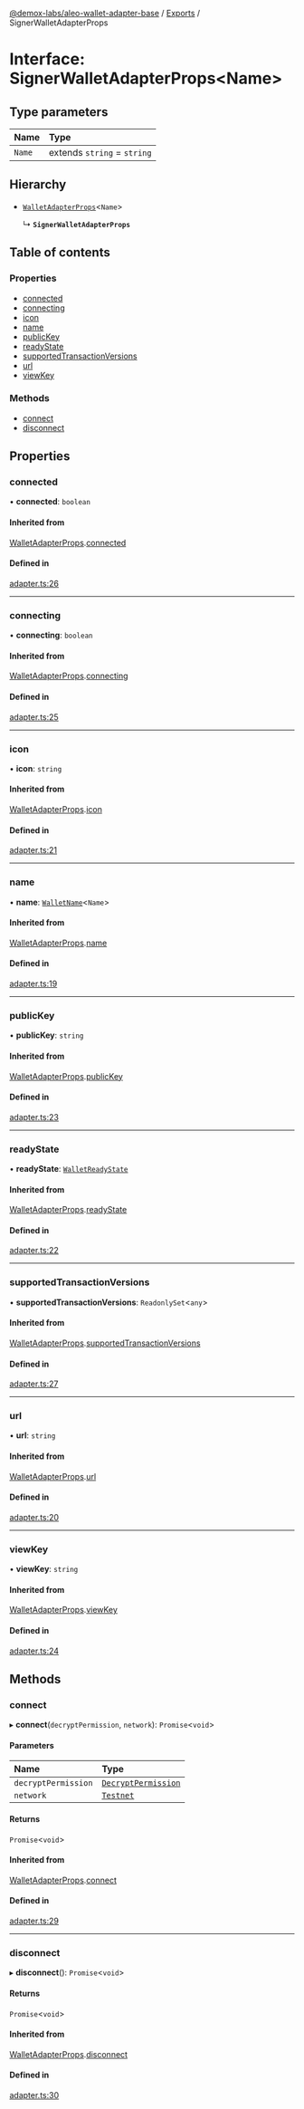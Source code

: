 [@demox-labs/aleo-wallet-adapter-base](../README.md) / [Exports](../modules.md) / SignerWalletAdapterProps

# Interface: SignerWalletAdapterProps<Name\>

## Type parameters

| Name | Type |
| :------ | :------ |
| `Name` | extends `string` = `string` |

## Hierarchy

- [`WalletAdapterProps`](WalletAdapterProps.md)<`Name`\>

  ↳ **`SignerWalletAdapterProps`**

## Table of contents

### Properties

- [connected](SignerWalletAdapterProps.md#connected)
- [connecting](SignerWalletAdapterProps.md#connecting)
- [icon](SignerWalletAdapterProps.md#icon)
- [name](SignerWalletAdapterProps.md#name)
- [publicKey](SignerWalletAdapterProps.md#publickey)
- [readyState](SignerWalletAdapterProps.md#readystate)
- [supportedTransactionVersions](SignerWalletAdapterProps.md#supportedtransactionversions)
- [url](SignerWalletAdapterProps.md#url)
- [viewKey](SignerWalletAdapterProps.md#viewkey)

### Methods

- [connect](SignerWalletAdapterProps.md#connect)
- [disconnect](SignerWalletAdapterProps.md#disconnect)

## Properties

### connected

• **connected**: `boolean`

#### Inherited from

[WalletAdapterProps](WalletAdapterProps.md).[connected](WalletAdapterProps.md#connected)

#### Defined in

[adapter.ts:26](https://github.com/demox-labs/leo-wallet-adapter/blob/e633661/packages/core/base/adapter.ts#L26)

___

### connecting

• **connecting**: `boolean`

#### Inherited from

[WalletAdapterProps](WalletAdapterProps.md).[connecting](WalletAdapterProps.md#connecting)

#### Defined in

[adapter.ts:25](https://github.com/demox-labs/leo-wallet-adapter/blob/e633661/packages/core/base/adapter.ts#L25)

___

### icon

• **icon**: `string`

#### Inherited from

[WalletAdapterProps](WalletAdapterProps.md).[icon](WalletAdapterProps.md#icon)

#### Defined in

[adapter.ts:21](https://github.com/demox-labs/leo-wallet-adapter/blob/e633661/packages/core/base/adapter.ts#L21)

___

### name

• **name**: [`WalletName`](../modules.md#walletname)<`Name`\>

#### Inherited from

[WalletAdapterProps](WalletAdapterProps.md).[name](WalletAdapterProps.md#name)

#### Defined in

[adapter.ts:19](https://github.com/demox-labs/leo-wallet-adapter/blob/e633661/packages/core/base/adapter.ts#L19)

___

### publicKey

• **publicKey**: `string`

#### Inherited from

[WalletAdapterProps](WalletAdapterProps.md).[publicKey](WalletAdapterProps.md#publickey)

#### Defined in

[adapter.ts:23](https://github.com/demox-labs/leo-wallet-adapter/blob/e633661/packages/core/base/adapter.ts#L23)

___

### readyState

• **readyState**: [`WalletReadyState`](../enums/WalletReadyState.md)

#### Inherited from

[WalletAdapterProps](WalletAdapterProps.md).[readyState](WalletAdapterProps.md#readystate)

#### Defined in

[adapter.ts:22](https://github.com/demox-labs/leo-wallet-adapter/blob/e633661/packages/core/base/adapter.ts#L22)

___

### supportedTransactionVersions

• **supportedTransactionVersions**: `ReadonlySet`<`any`\>

#### Inherited from

[WalletAdapterProps](WalletAdapterProps.md).[supportedTransactionVersions](WalletAdapterProps.md#supportedtransactionversions)

#### Defined in

[adapter.ts:27](https://github.com/demox-labs/leo-wallet-adapter/blob/e633661/packages/core/base/adapter.ts#L27)

___

### url

• **url**: `string`

#### Inherited from

[WalletAdapterProps](WalletAdapterProps.md).[url](WalletAdapterProps.md#url)

#### Defined in

[adapter.ts:20](https://github.com/demox-labs/leo-wallet-adapter/blob/e633661/packages/core/base/adapter.ts#L20)

___

### viewKey

• **viewKey**: `string`

#### Inherited from

[WalletAdapterProps](WalletAdapterProps.md).[viewKey](WalletAdapterProps.md#viewkey)

#### Defined in

[adapter.ts:24](https://github.com/demox-labs/leo-wallet-adapter/blob/e633661/packages/core/base/adapter.ts#L24)

## Methods

### connect

▸ **connect**(`decryptPermission`, `network`): `Promise`<`void`\>

#### Parameters

| Name | Type |
| :------ | :------ |
| `decryptPermission` | [`DecryptPermission`](../enums/DecryptPermission.md) |
| `network` | [`Testnet`](../enums/WalletAdapterNetwork.md#testnet) |

#### Returns

`Promise`<`void`\>

#### Inherited from

[WalletAdapterProps](WalletAdapterProps.md).[connect](WalletAdapterProps.md#connect)

#### Defined in

[adapter.ts:29](https://github.com/demox-labs/leo-wallet-adapter/blob/e633661/packages/core/base/adapter.ts#L29)

___

### disconnect

▸ **disconnect**(): `Promise`<`void`\>

#### Returns

`Promise`<`void`\>

#### Inherited from

[WalletAdapterProps](WalletAdapterProps.md).[disconnect](WalletAdapterProps.md#disconnect)

#### Defined in

[adapter.ts:30](https://github.com/demox-labs/leo-wallet-adapter/blob/e633661/packages/core/base/adapter.ts#L30)
